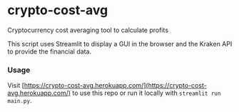 # crypto-cost-avg

Cryptocurrency cost averaging tool to calculate profits

This script uses Streamlit to display a GUI in the browser and the Kraken API to provide the financial data.

### Usage

Visit [https://crypto-cost-avg.herokuapp.com/](https://crypto-cost-avg.herokuapp.com/) to use this repo or run it locally with `streamlit run main.py`.
